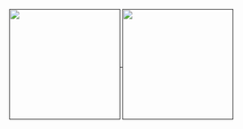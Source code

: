 <a href="">
  <img height=200 align="center" src="https://github-readme-stats.vercel.app/api?username=gdyendell&custom_title=GitHub+Stats&show_icons=true&show=reviews,prs_merged&hide=stars&hide_rank=true&border_radius=20&theme=dracula" />
</a>
<a href="">
  <img height=200 align="center" src="https://github-readme-stats.vercel.app/api/top-langs/?username=gdyendell&langs_count=10&layout=compact&size_weight=0.25&count_weight=0.75&border_radius=20&theme=dracula&card_width=400" />
</a>
